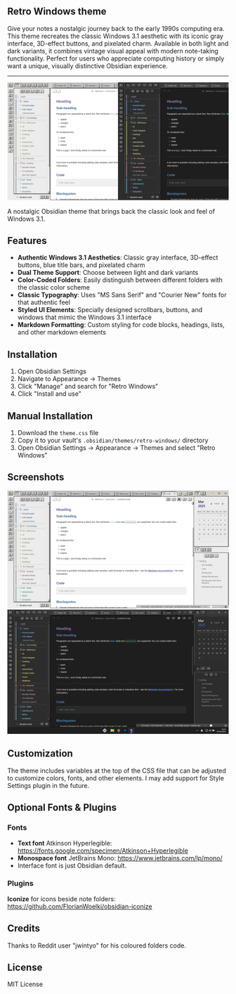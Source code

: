 ## Retro Windows theme

Give your notes a nostalgic journey back to the early 1990s computing era. This theme recreates the classic Windows 3.1 aesthetic with its iconic gray interface, 3D-effect buttons, and pixelated charm. Available in both light and dark variants, it combines vintage visual appeal with modern note-taking functionality. Perfect for users who appreciate computing history or simply want a unique, visually distinctive Obsidian experience.

---

![Screenshots](cover.png)

A nostalgic Obsidian theme that brings back the classic look and feel of Windows 3.1.

## Features

- **Authentic Windows 3.1 Aesthetics**: Classic gray interface, 3D-effect buttons, blue title bars, and pixelated charm
- **Dual Theme Support**: Choose between light and dark variants
- **Color-Coded Folders**: Easily distinguish between different folders with the classic color scheme
- **Classic Typography**: Uses "MS Sans Serif" and "Courier New" fonts for that authentic feel
- **Styled UI Elements**: Specially designed scrollbars, buttons, and windows that mimic the Windows 3.1 interface
- **Markdown Formatting**: Custom styling for code blocks, headings, lists, and other markdown elements

## Installation

1. Open Obsidian Settings
2. Navigate to Appearance → Themes
3. Click "Manage" and search for "Retro Windows"
4. Click "Install and use"

## Manual Installation

1. Download the `theme.css` file
2. Copy it to your vault's `.obsidian/themes/retro-windows/` directory
3. Open Obsidian Settings → Appearance → Themes and select "Retro Windows"

## Screenshots

![Light Theme](retro-windows-light.png)
![Dark Theme](retro-windows-dark.png)

## Customization

The theme includes variables at the top of the CSS file that can be adjusted to customize colors, fonts, and other elements.
I may add support for Style Settings plugin in the future.

## Optional Fonts & Plugins
### Fonts
- **Text font** Atkinson Hyperlegible: https://fonts.google.com/specimen/Atkinson+Hyperlegible
- **Monospace font** JetBrains Mono: https://www.jetbrains.com/lp/mono/
- Interface font is just Obsidian default.

### Plugins
**Iconize** for icons beside note folders: https://github.com/FlorianWoelki/obsidian-iconize

## Credits

Thanks to Reddit user "jwintyo" for his coloured folders code.

## License

MIT License
